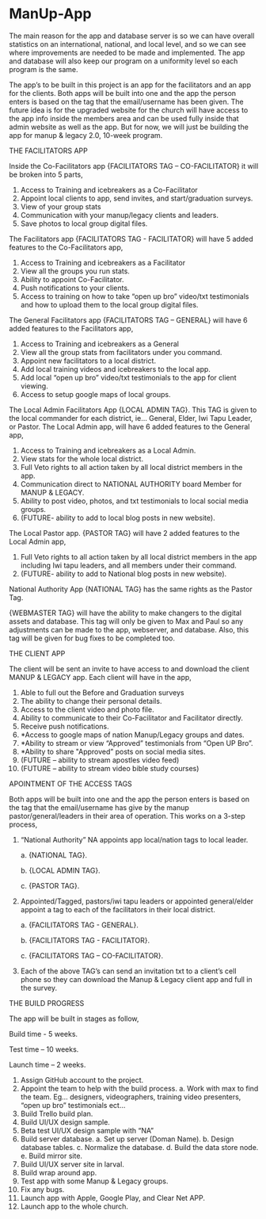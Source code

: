 


# ManUp-App

The main reason for the app and database server is so we can have overall statistics on an international, national, and local level, and so we can see where improvements are needed to be made and implemented. The app and database will also keep our program on a uniformity level so each program is the same. 

The app’s to be built in this project is an app for the facilitators and an app for the clients.  Both apps will be built into one and the app the person enters is based on the tag that the email/username has been given. The future idea is for the upgraded website for the church will have access to the app info inside the members area and can be used fully inside that admin website as well as the app.  But for now, we will just be building the app for manup & legacy 2.0, 10-week program.

THE FACILITATORS APP

Inside the Co-Facilitators app {FACILITATORS TAG – CO-FACILITATOR} it will be broken into 5 parts,

1.	Access to Training and icebreakers as a Co-Facilitator
2.	Appoint local clients to app, send invites, and start/graduation surveys.
3.	View of your group stats
4.	Communication with your manup/legacy clients and leaders.
5.	Save photos to local group digital files.

The Facilitators app {FACILITATORS TAG - FACILITATOR} will have 5 added features to the Co-Facilitators app,

1.	Access to Training and icebreakers as a Facilitator
2.	View all the groups you run stats.
3.	Ability to appoint Co-Facilitator.
4.	Push notifications to your clients.
5.	Access to training on how to take “open up bro” video/txt testimonials and how to upload them to the local group digital files.

The General Facilitators app {FACILITATORS TAG – GENERAL} will have 6 added features to the Facilitators app,

1.	Access to Training and icebreakers as a General
2.	View all the group stats from facilitators under you command.
3.	Appoint new facilitators to a local district.
4.	Add local training videos and icebreakers to the local app.
5.	Add local “open up bro” video/txt testimonials to the app for client viewing.
6.	Access to setup google maps of local groups.

The Local Admin Facilitators App {LOCAL ADMIN TAG}.  This TAG is given to the local commander for each district, ie… General, Elder, Iwi Tapu Leader, or Pastor. The Local Admin app, will have 6 added features to the General app,

1.	Access to Training and icebreakers as a Local Admin.
2.	View stats for the whole local district.
3.	Full Veto rights to all action taken by all local district members in the app.
4.	Communication direct to NATIONAL AUTHORITY board Member for MANUP & LEGACY.
5.	Ability to post video, photos, and txt testimonials to local social media groups.
6.	(FUTURE- ability to add to local blog posts in new website).

The Local Pastor app. {PASTOR TAG} will have 2 added features to the Local Admin app,

1.	Full Veto rights to all action taken by all local district members in the app including Iwi tapu leaders, and all members under their command.
2.	(FUTURE- ability to add to National blog posts in new website).

National Authority App {NATIONAL TAG} has the same rights as the Pastor Tag.

{WEBMASTER TAG} will have the ability to make changers to the digital assets and database.  This tag will only be given to Max and Paul so any adjustments can be made to the app, webserver, and database. Also, this tag will be given for bug fixes to be completed too.


THE CLIENT APP

The client will be sent an invite to have access to and download the client MANUP & LEGACY app.  Each client will have in the app,

1.	Able to full out the Before and Graduation surveys 
2.	The ability to change their personal details.
3.	Access to the client video and photo file.
4.	Ability to communicate to their Co-Facilitator and Facilitator directly.
5.	Receive push notifications.
6.	*Access to google maps of nation Manup/Legacy groups and dates.
7.	*Ability to stream or view “Approved” testimonials from “Open UP Bro”.
8.	*Ability to share "Approved” posts on social media sites.
9.	(FUTURE – ability to stream apostles video feed)
10.	(FUTURE – ability to stream video bible study courses)

APOINTMENT OF THE ACCESS TAGS

Both apps will be built into one and the app the person enters is based on the tag that the email/username has give by the manup pastor/general/leaders in their area of operation.  This works on a 3-step process,

1.	“National Authority” NA appoints app local/nation tags to local leader.

      a.	{NATIONAL TAG}.
      
      b.	{LOCAL ADMIN TAG}.
      
      c.	{PASTOR TAG}.

2.	Appointed/Tagged, pastors/iwi tapu leaders or appointed general/elder appoint a tag to each of the facilitators in their local district.

      a.	{FACILITATORS TAG - GENERAL}.
      
      b.	{FACILITATORS TAG - FACILITATOR}.
      
      c.	{FACILITATORS TAG – CO-FACILITATOR}.

3.	Each of the above TAG’s can send an invitation txt to a client’s cell phone so they can download the Manup & Legacy client app and full in the survey. 


THE BUILD PROGRESS

The app will be built in stages as follow,

Build time 	- 5 weeks.

Test time 	– 10 weeks.

Launch time	– 2 weeks.

1.	Assign GitHub account to the project.
2.	Appoint the team to help with the build process.
a.	Work with max to find the team. Eg… designers, videographers, training video presenters, “open up bro” testimonials ect…
3.	Build Trello build plan.
4.	Build UI/UX design sample.
5.	Beta test UI/UX design sample with “NA”
6.	Build server database.
a.	Set up server (Doman Name).
b.	Design database tables.
c.	Normalize the database.
d.	Build the data store node.
e.	Build mirror site.
7.	Build UI/UX server site in larval.
8.	Build wrap around app.
9.	Test app with some Manup & Legacy groups.
10.	Fix any bugs.
11.	Launch app with Apple, Google Play, and Clear Net APP.
12.	Launch app to the whole church.
